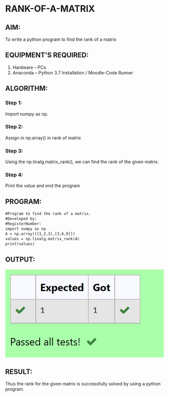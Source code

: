 # RANK-OF-A-MATRIX

## AIM:
To write a python program to find the rank of a matrix

## EQUIPMENT'S REQUIRED:
1. 	Hardware – PCs
2. 	Anaconda – Python 3.7 Installation / Moodle-Code Runner

## ALGORITHM:
### Step 1: 
Import numpy as np.
### Step 2: 
Assign in np.array() in rank of matrix
### Step 3: 
Using the np.linalg.matrix_rank(), we can find the rank of the given matrix.
### Step 4: 
Print the value and end the program

## PROGRAM:
```
#Program to find the rank of a matrix.
#Developed by: 
#RegisterNumber:
import numpy as np
A = np.array([[1,2,3],[3,6,9]])
values = np.linalg.matrix_rank(A)
print(values)

```

## OUTPUT:
![OUTPUT](./output.png)

## RESULT:
Thus the rank for the given matrix is successfully solved by  using a python program.

